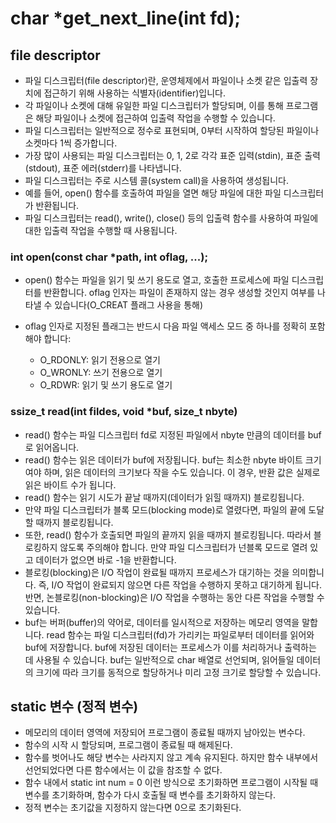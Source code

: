 # char *get_next_line(int fd);

## file descriptor

- 파일 디스크립터(file descriptor)란, 운영체제에서 파일이나 소켓 같은 입출력 장치에 접근하기 위해 사용하는 식별자(identifier)입니다.
- 각 파일이나 소켓에 대해 유일한 파일 디스크립터가 할당되며, 이를 통해 프로그램은 해당 파일이나 소켓에 접근하여 입출력 작업을 수행할 수 있습니다.
- 파일 디스크립터는 일반적으로 정수로 표현되며, 0부터 시작하여 할당된 파일이나 소켓마다 1씩 증가합니다.
- 가장 많이 사용되는 파일 디스크립터는 0, 1, 2로 각각 표준 입력(stdin), 표준 출력(stdout), 표준 에러(stderr)를 나타냅니다.
- 파일 디스크립터는 주로 시스템 콜(system call)을 사용하여 생성됩니다.
- 예를 들어, open() 함수를 호출하여 파일을 열면 해당 파일에 대한 파일 디스크립터가 반환됩니다.
- 파일 디스크립터는 read(), write(), close() 등의 입출력 함수를 사용하여 파일에 대한 입출력 작업을 수행할 때 사용됩니다.

### int	open(const char *path, int oflag, ...);

- open() 함수는 파일을 읽기 및 쓰기 용도로 열고, 호출한 프로세스에 파일 디스크립터를 반환합니다. oflag 인자는 파일이 존재하지 않는 경우 생성할 것인지 여부를 나타낼 수 있습니다(O_CREAT 플래그 사용을 통해)
- oflag 인자로 지정된 플래그는 반드시 다음 파일 액세스 모드 중 하나를 정확히 포함해야 합니다:

	- O_RDONLY: 읽기 전용으로 열기
	- O_WRONLY: 쓰기 전용으로 열기
	- O_RDWR: 읽기 및 쓰기 용도로 열기

### ssize_t	read(int fildes, void *buf, size_t nbyte)

- read() 함수는 파일 디스크립터 fd로 지정된 파일에서 nbyte 만큼의 데이터를 buf로 읽어옵니다.
- read() 함수는 읽은 데이터가 buf에 저장됩니다. buf는 최소한 nbyte 바이트 크기여야 하며, 읽은 데이터의 크기보다 작을 수도 있습니다. 이 경우, 반환 값은 실제로 읽은 바이트 수가 됩니다.
- read() 함수는 읽기 시도가 끝날 때까지(데이터가 읽힐 때까지) 블로킹됩니다.
- 만약 파일 디스크립터가 블록 모드(blocking mode)로 열렸다면, 파일의 끝에 도달할 때까지 블로킹됩니다.
- 또한, read() 함수가 호출되면 파일의 끝까지 읽을 때까지 블로킹됩니다. 따라서 블로킹하지 않도록 주의해야 합니다. 만약 파일 디스크립터가 넌블록 모드로 열려 있고 데이터가 없으면 바로 -1을 반환합니다.
- 블로킹(blocking)은 I/O 작업이 완료될 때까지 프로세스가 대기하는 것을 의미합니다. 즉, I/O 작업이 완료되지 않으면 다른 작업을 수행하지 못하고 대기하게 됩니다. 반면, 논블로킹(non-blocking)은 I/O 작업을 수행하는 동안 다른 작업을 수행할 수 있습니다.
- buf는 버퍼(buffer)의 약어로, 데이터를 일시적으로 저장하는 메모리 영역을 말합니다. read 함수는 파일 디스크립터(fd)가 가리키는 파일로부터 데이터를 읽어와 buf에 저장합니다. buf에 저장된 데이터는 프로세스가 이를 처리하거나 출력하는 데 사용될 수 있습니다. buf는 일반적으로 char 배열로 선언되며, 읽어들일 데이터의 크기에 따라 크기를 동적으로 할당하거나 미리 고정 크기로 할당할 수 있습니다.

## static 변수 (정적 변수)

- 메모리의 데이터 영역에 저장되어 프로그램이 종료될 때까지 남아있는 변수다.
- 함수의 시작 시 할당되며, 프로그램이 종료될 때 해제된다.
- 함수를 벗어나도 해당 변수는 사라지지 않고 계속 유지된다. 하지만 함수 내부에서 선언되었다면 다른 함수에서는 이 값을 참조할 수 없다.
- 함수 내에서 static int num = 0 이런 방식으로 초기화하면 프로그램이 시작될 때 변수를 초기화하며, 함수가 다시 호출될 때 변수를 초기화하지 않는다.
- 정적 변수는 초기값을 지정하지 않는다면 0으로 초기화된다.
